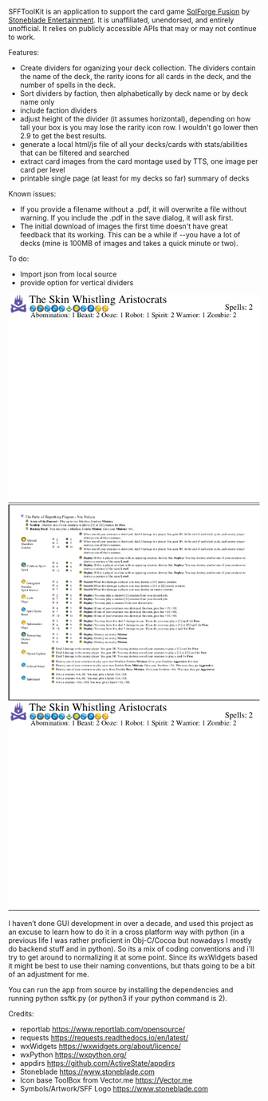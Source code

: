 SFFToolKit is an application to support the card game <a href="https://solforgefusion.com/">SolForge Fusion</a> by <a href="https://www.stoneblade.com/">Stoneblade Entertainment</a>. It is unaffiliated, unendorsed, and entirely unofficial. It relies on publicly accessible APIs that may or may not continue to work.


Features:
- Create dividers for oganizing your deck collection. The dividers contain the name of the deck, the rarity icons for all cards in the deck, and the number of spells in the deck.
- Sort dividers by faction, then alphabetically by deck name or by deck name only
- include faction dividers
- adjust height of the divider (it assumes horizontal), depending on how tall your box is you may lose the rarity icon row. I wouldn't go lower then 2.9 to get the best results.
- generate a local html/js file of all your decks/cards with stats/abilities that can be filtered and searched
- extract card images from the card montage used by TTS, one image per card per level
- printable single page (at least for my decks so far) summary of decks

Known issues:
- If you provide a filename without a .pdf, it will overwrite a file without warning. If you include the .pdf in the save dialog, it will ask first.
- The initial download of images the first time doesn't have great feedback that its working. This can be a while if --you have a lot of decks (mine is 100MB of images and takes a quick minute or two).

To do:
- Import json from local source
- provide option for vertical dividers

![Alt text](/screenshots/all_on_tab.png?raw=true "Divider Example")
![Alt text](/screenshots/deck_summary.png "Deck Browser")
![Alt text](/screenshots/all_on_tab.png?raw=true "Deck Summary")

I haven’t done GUI development in over a decade, and used this project as an excuse to learn how to do it in a cross platform way with python (in a previous life I was rather proficient in Obj-C/Cocoa but nowadays I mostly do backend stuff and in python). So its a mix of coding conventions and i'll try to get around to normalizing it at some point. Since its wxWidgets based it might be best to use their naming conventions, but thats going to be a bit of an adjustment for me.

You can run the app from source by installing the dependencies and running python ssftk.py (or python3 if your python command is 2).

Credits:
- reportlab https://www.reportlab.com/opensource/
- requests https://requests.readthedocs.io/en/latest/
- wxWidgets https://wxwidgets.org/about/licence/
- wxPython https://wxpython.org/
- appdirs  https://github.com/ActiveState/appdirs
- Stoneblade https://www.stoneblade.com
- Icon base ToolBox from Vector.me https://Vector.me
- Symbols/Artwork/SFF Logo https://www.stoneblade.com
